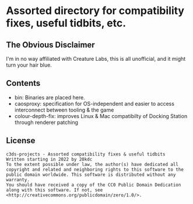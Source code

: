 # Assorted directory for compatibility fixes, useful tidbits, etc.

## The Obvious Disclaimer

I'm in no way affiliated with Creature Labs, this is all unofficial, and it might turn your hair blue.

## Contents

+ bin: Binaries are placed here.
+ caosproxy: specification for OS-independent and easier to access interconnect between tooling & the game
+ colour-depth-fix: improves Linux & Mac compatibilty of Docking Station through renderer patching

## License

	c3ds-projects - Assorted compatibility fixes & useful tidbits
	Written starting in 2022 by 20kdc
	To the extent possible under law, the author(s) have dedicated all copyright and related and neighboring rights to this software to the public domain worldwide. This software is distributed without any warranty.
	You should have received a copy of the CC0 Public Domain Dedication along with this software. If not, see <http://creativecommons.org/publicdomain/zero/1.0/>.


